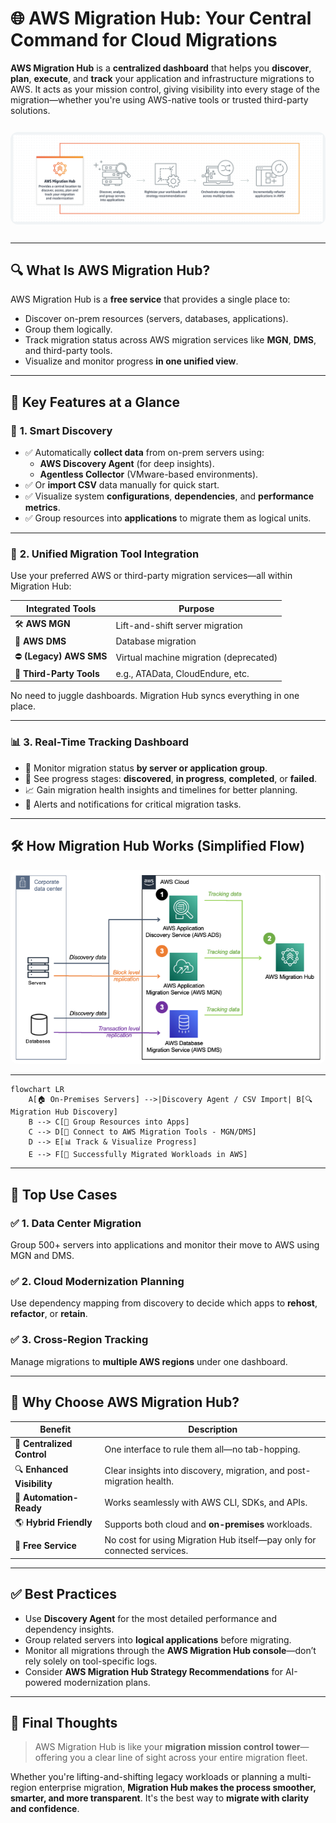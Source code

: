 # 🌐 **AWS Migration Hub: Your Central Command for Cloud Migrations**

**AWS Migration Hub** is a **centralized dashboard** that helps you **discover**, **plan**, **execute**, and **track** your application and infrastructure migrations to AWS. It acts as your mission control, giving visibility into every stage of the migration—whether you're using AWS-native tools or trusted third-party solutions.

<div align="center">
  <img src="images/migration-hub-overview.png" alt="AWS Migration Hub Overview" style="border-radius: 12px; margin: 12px 0;">
</div>

---

## 🔍 **What Is AWS Migration Hub?**

AWS Migration Hub is a **free service** that provides a single place to:

- Discover on-prem resources (servers, databases, applications).
- Group them logically.
- Track migration status across AWS migration services like **MGN**, **DMS**, and third-party tools.
- Visualize and monitor progress **in one unified view**.

---

## 🌟 **Key Features at a Glance**

### 🧠 **1. Smart Discovery**

- ✅ Automatically **collect data** from on-prem servers using:
  - **AWS Discovery Agent** (for deep insights).
  - **Agentless Collector** (VMware-based environments).
- ✅ Or **import CSV** data manually for quick start.
- ✅ Visualize system **configurations**, **dependencies**, and **performance metrics**.
- ✅ Group resources into **applications** to migrate them as logical units.

---

### 🔧 **2. Unified Migration Tool Integration**

Use your preferred AWS or third-party migration services—all within Migration Hub:

| **Integrated Tools**     | **Purpose**                            |
| ------------------------ | -------------------------------------- |
| 🛠️ **AWS MGN**           | Lift-and-shift server migration        |
| 💾 **AWS DMS**           | Database migration                     |
| ⛔ **(Legacy) AWS SMS**  | Virtual machine migration (deprecated) |
| 🔗 **Third-Party Tools** | e.g., ATAData, CloudEndure, etc.       |

No need to juggle dashboards. Migration Hub syncs everything in one place.

---

### 📊 **3. Real-Time Tracking Dashboard**

- 🎯 Monitor migration status **by server or application group**.
- 🔄 See progress stages: **discovered**, **in progress**, **completed**, or **failed**.
- 📈 Gain migration health insights and timelines for better planning.
- 🔔 Alerts and notifications for critical migration tasks.

---

## 🛠️ **How Migration Hub Works** (Simplified Flow)

<div align="center">
  <img src="images/migration-hub-components.png" alt="Migration Hub Components" style="border-radius: 12px;">
</div>

---

```mermaid
flowchart LR
    A[🏠 On-Premises Servers] -->|Discovery Agent / CSV Import| B[🔍 Migration Hub Discovery]
    B --> C[🧠 Group Resources into Apps]
    C --> D[🔧 Connect to AWS Migration Tools - MGN/DMS]
    D --> E[📊 Track & Visualize Progress]
    E --> F[🚀 Successfully Migrated Workloads in AWS]
```

---

## 💼 **Top Use Cases**

### ✅ 1. **Data Center Migration**

Group 500+ servers into applications and monitor their move to AWS using MGN and DMS.

### ✅ 2. **Cloud Modernization Planning**

Use dependency mapping from discovery to decide which apps to **rehost**, **refactor**, or **retain**.

### ✅ 3. **Cross-Region Tracking**

Manage migrations to **multiple AWS regions** under one dashboard.

---

## 🎯 **Why Choose AWS Migration Hub?**

| Benefit                    | Description                                                             |
| -------------------------- | ----------------------------------------------------------------------- |
| 🧩 **Centralized Control** | One interface to rule them all—no tab-hopping.                          |
| 🔍 **Enhanced Visibility** | Clear insights into discovery, migration, and post-migration health.    |
| 🤖 **Automation-Ready**    | Works seamlessly with AWS CLI, SDKs, and APIs.                          |
| 🌎 **Hybrid Friendly**     | Supports both cloud and **on-premises** workloads.                      |
| 💸 **Free Service**        | No cost for using Migration Hub itself—pay only for connected services. |

---

## ✅ **Best Practices**

- Use **Discovery Agent** for the most detailed performance and dependency insights.
- Group related servers into **logical applications** before migrating.
- Monitor all migrations through the **AWS Migration Hub console**—don’t rely solely on tool-specific logs.
- Consider **AWS Migration Hub Strategy Recommendations** for AI-powered modernization plans.

---

## 🧠 Final Thoughts

> AWS Migration Hub is like your **migration mission control tower**—offering you a clear line of sight across your entire migration fleet.

Whether you're lifting-and-shifting legacy workloads or planning a multi-region enterprise migration, **Migration Hub makes the process smoother, smarter, and more transparent**. It's the best way to **migrate with clarity and confidence**.

